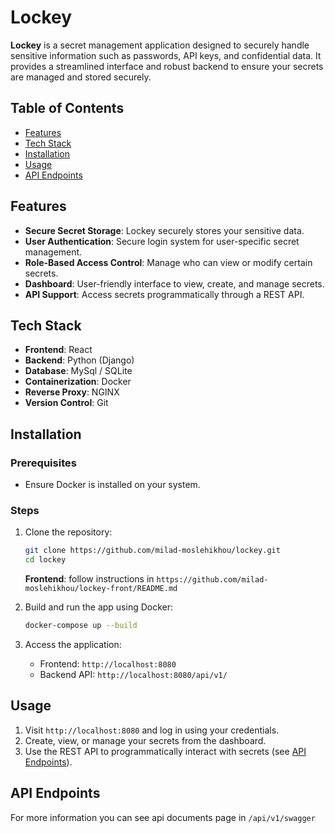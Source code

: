 # Lockey

**Lockey** is a secret management application designed to securely handle sensitive information such as passwords, API keys, and confidential data. It provides a streamlined interface and robust backend to ensure your secrets are managed and stored securely.

## Table of Contents

- [Features](#features)
- [Tech Stack](#tech-stack)
- [Installation](#installation)
- [Usage](#usage)
- [API Endpoints](#api-endpoints)

## Features

- **Secure Secret Storage**: Lockey securely stores your sensitive data.
- **User Authentication**: Secure login system for user-specific secret management.
- **Role-Based Access Control**: Manage who can view or modify certain secrets.
- **Dashboard**: User-friendly interface to view, create, and manage secrets.
- **API Support**: Access secrets programmatically through a REST API.

## Tech Stack

- **Frontend**: React
- **Backend**: Python (Django)
- **Database**: MySql / SQLite
- **Containerization**: Docker
- **Reverse Proxy**: NGINX
- **Version Control**: Git

## Installation

### Prerequisites

- Ensure Docker is installed on your system.

### Steps

1. Clone the repository:

   ```bash
   git clone https://github.com/milad-moslehikhou/lockey.git
   cd lockey
   ```

   **Frontend**:
   follow instructions in `https://github.com/milad-moslehikhou/lockey-front/README.md`

2. Build and run the app using Docker:

   ```bash
   docker-compose up --build
   ```

3. Access the application:
   - Frontend: `http://localhost:8080`
   - Backend API: `http://localhost:8080/api/v1/`

## Usage

1. Visit `http://localhost:8080` and log in using your credentials.
2. Create, view, or manage your secrets from the dashboard.
3. Use the REST API to programmatically interact with secrets (see [API Endpoints](#api-endpoints)).

## API Endpoints

For more information you can see api documents page in `/api/v1/swagger`
